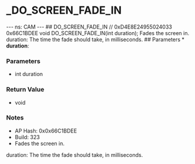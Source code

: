 # _DO_SCREEN_FADE_IN

--- ns: CAM --- ## DO_SCREEN_FADE_IN  // 0xD4E8E24955024033 0x66C1BDEE void DO_SCREEN_FADE_IN(int duration);  Fades the screen in. duration: The time the fade should take, in milliseconds.  ## Parameters * **duration**:

### Parameters
* int duration

### Return Value
* void

### Notes
* AP Hash: 0x0x66C1BDEE
* Build: 323
* Fades the screen in.

duration: The time the fade should take, in milliseconds.

